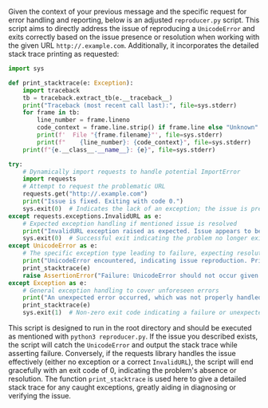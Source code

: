 Given the context of your previous message and the specific request for error handling and reporting, below is an adjusted `reproducer.py` script. This script aims to directly address the issue of reproducing a `UnicodeError` and exits correctly based on the issue presence or resolution when working with the given URL `http://.example.com`. Additionally, it incorporates the detailed stack trace printing as requested:

```python
import sys

def print_stacktrace(e: Exception):
    import traceback
    tb = traceback.extract_tb(e.__traceback__)
    print("Traceback (most recent call last):", file=sys.stderr)
    for frame in tb:
        line_number = frame.lineno
        code_context = frame.line.strip() if frame.line else "Unknown"
        print(f'  File "{frame.filename}"', file=sys.stderr)
        print(f"    {line_number}: {code_context}", file=sys.stderr)
    print(f"{e.__class__.__name__}: {e}", file=sys.stderr)

try:
    # Dynamically import requests to handle potential ImportError
    import requests
    # Attempt to request the problematic URL
    requests.get("http://.example.com")
    print("Issue is fixed. Exiting with code 0.")
    sys.exit(0)  # Indicates the lack of an exception; the issue is presumed fixed
except requests.exceptions.InvalidURL as e:
    # Expected exception handling if mentioned issue is resolved
    print("InvalidURL exception raised as expected. Issue appears to be fixed.")
    sys.exit(0)  # Successful exit indicating the problem no longer exists
except UnicodeError as e:
    # The specific exception type leading to failure, expecting resolution
    print("UnicodeError encountered, indicating issue reproduction. Printing stack trace...")
    print_stacktrace(e)
    raise AssertionError("Failure: UnicodeError should not occur given proper handling.")
except Exception as e:
    # General exception handling to cover unforeseen errors
    print("An unexpected error occurred, which was not properly handled:")
    print_stacktrace(e)
    sys.exit(1)  # Non-zero exit code indicating a failure or unexpected outcome
```

This script is designed to run in the root directory and should be executed as mentioned with `python3 reproducer.py`. If the issue you described exists, the script will catch the `UnicodeError` and output the stack trace while asserting failure. Conversely, if the requests library handles the issue effectively (either no exception or a correct `InvalidURL`), the script will end gracefully with an exit code of 0, indicating the problem's absence or resolution. The function `print_stacktrace` is used here to give a detailed stack trace for any caught exceptions, greatly aiding in diagnosing or verifying the issue.